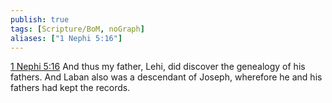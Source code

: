 ```yaml
---
publish: true
tags: [Scripture/BoM, noGraph]
aliases: ["1 Nephi 5:16"]
---
```

[1 Nephi 5:16](https://churchofjesuschrist.org/study/scriptures/bofm/1-ne/5?lang=eng&id=p16#p16) And thus my father, Lehi, did discover the genealogy of his fathers. And Laban also was a descendant of Joseph, wherefore he and his fathers had kept the records.
